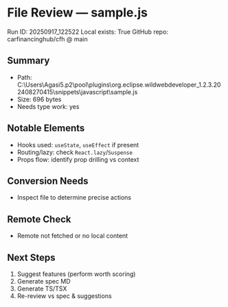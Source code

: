 # File Review — sample.js
Run ID: 20250917_122522
Local exists: True
GitHub repo: carfinancinghub/cfh @ main

## Summary
- Path: C:\Users\Agasi5\.p2\pool\plugins\org.eclipse.wildwebdeveloper_1.2.3.202408270415\snippets\javascript\sample.js
- Size: 696 bytes
- Needs type work: yes

## Notable Elements
- Hooks used: `useState`, `useEffect` if present
- Routing/lazy: check `React.lazy`/`Suspense`
- Props flow: identify prop drilling vs context

## Conversion Needs
- Inspect file to determine precise actions

## Remote Check
- Remote not fetched or no local content

## Next Steps
1) Suggest features (perform worth scoring)
2) Generate spec MD
3) Generate TS/TSX
4) Re-review vs spec & suggestions